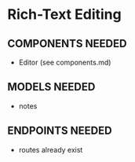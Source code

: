 # Rich-Text Editing

## COMPONENTS NEEDED

- Editor (see components.md)

## MODELS NEEDED

- notes

## ENDPOINTS NEEDED

- routes already exist
